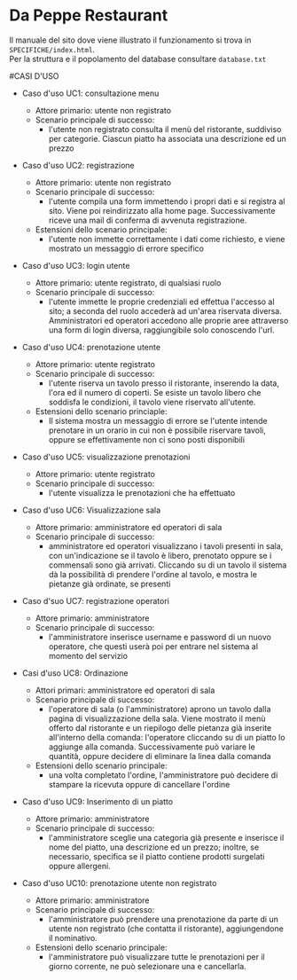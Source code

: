 # Da Peppe Restaurant

Il manuale del sito dove viene illustrato il funzionamento si trova in <code>SPECIFICHE/index.html</code>.<br>
Per la struttura e il popolamento del database consultare <code>database.txt</code>

#CASI D'USO

* Caso d'uso UC1: consultazione menu 
	- Attore primario: utente non registrato
	- Scenario principale di successo:
		+ l'utente non registrato consulta il menù del ristorante, suddiviso per categorie. Ciascun piatto ha associata una descrizione ed un prezzo

* Caso d'uso UC2: registrazione
	- Attore primario: utente non registrato
	- Scenario principale di successo:
		+ l'utente compila una form immettendo i propri dati e si registra al sito. Viene poi reindirizzato alla home page. Successivamente riceve una mail di conferma di avvenuta registrazione.
	- Estensioni dello scenario principale:
		+ l'utente non immette correttamente i dati come richiesto, e viene mostrato un messaggio di errore specifico

* Caso d'uso UC3: login utente
	- Attore primario: utente registrato, di qualsiasi ruolo
	- Scenario principale di successo:
		+ l'utente immette le proprie credenziali ed effettua l'accesso al sito; a seconda del ruolo accederà ad un'area riservata diversa. Amministratori ed operatori accedono alle proprie aree attraverso una form di login diversa, raggiungibile solo conoscendo l'url.

* Caso d'uso UC4: prenotazione utente
    - Attore primario: utente registrato
    - Scenario principale di successo:
        + l'utente riserva un tavolo presso il ristorante, inserendo la data, l'ora ed il numero di coperti. Se esiste un tavolo libero che soddisfa le condizioni, il tavolo viene riservato all'utente.
    - Estensioni dello scenario princiaple:
        + Il sistema mostra un messaggio di errore se l'utente intende prenotare in un orario in cui non è possibile riservare tavoli, oppure se effettivamente non ci sono posti disponibili

* Caso d'uso UC5: visualizzazione prenotazioni
	- Attore primario: utente registrato
	- Scenario principale di successo:
		+ l'utente visualizza le prenotazioni che ha effettuato

* Caso d'uso UC6: Visualizzazione sala
	- Attore primario: amministratore ed operatori di sala
	- Scenario principale di successo:
		+ amministratore ed operatori visualizzano i tavoli presenti in sala, con un'indicazione se il tavolo è libero, prenotato oppure se i commensali sono già arrivati. Cliccando su di un tavolo il sistema dà la possibilità di prendere l'ordine al tavolo, e mostra le pietanze già ordinate, se presenti

* Caso d'suo UC7: registrazione operatori
	- Attore primario: amministratore
	- Scenario principale di successo:
		+ l'amministratore inserisce username e password di un nuovo operatore, che questi userà poi per entrare nel sistema al momento del servizio

* Casi d'uso UC8: Ordinazione
	- Attori primari: amministratore ed operatori di sala
	- Scenario principale di successo: 
		+ l'operatore di sala (o l'amministratore) aprono un tavolo dalla pagina di visualizzazione della sala. Viene mostrato il menù offerto dal ristorante e un riepilogo delle pietanza già inserite all'interno della comanda: l'operatore cliccando su di un piatto lo aggiunge alla comanda. Successivamente può variare le quantità, oppure decidere di eliminare la linea dalla comanda
	- Estensioni dello scenario principale:
		+ una volta completato l'ordine, l'amministratore può decidere di stampare la ricevuta oppure di cancellare l'ordine

* Caso d'uso UC9: Inserimento di un piatto
	- Attore primario: amministratore
	- Scenario principale di successo:
		+ l'amministratore sceglie una categoria già presente e inserisce il nome del piatto, una descrizione ed un prezzo; inoltre, se necessario, specifica se il piatto contiene prodotti surgelati oppure allergeni.

* Caso d'uso UC10: prenotazione utente non registrato
	- Attore primario: amministratore
	- Scenario principale di successo:
		+ l'amministratore può prendere una prenotazione da parte di un utente non registrato (che contatta il ristorante), aggiungendone il nominativo.
	- Estensioni dello scenario principale:
		+ l'amministratore può visualizzare tutte le prenotazioni per il giorno corrente, ne può selezionare una e cancellarla.
